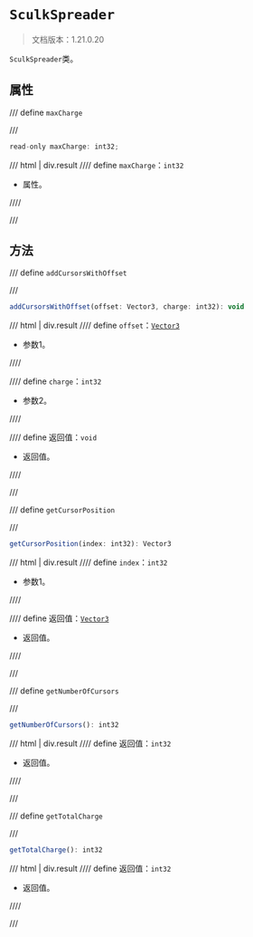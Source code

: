 # `SculkSpreader`

> 文档版本：1.21.0.20

`SculkSpreader`类。

## 属性

/// define
`maxCharge`


///

```js
read-only maxCharge: int32;
```

/// html | div.result
//// define
`maxCharge`：`int32`

- 属性。


////

///


## 方法

/// define
`addCursorsWithOffset`


///

```js
addCursorsWithOffset(offset: Vector3, charge: int32): void
```

/// html | div.result
//// define
`offset`：[`Vector3`](../../server/1.8.0/vector3.md)

- 参数1。


////

//// define
`charge`：`int32`

- 参数2。


////

//// define
返回值：`void`

- 返回值。


////

///


/// define
`getCursorPosition`


///

```js
getCursorPosition(index: int32): Vector3
```

/// html | div.result
//// define
`index`：`int32`

- 参数1。


////

//// define
返回值：[`Vector3`](../../server/1.8.0/vector3.md)

- 返回值。


////

///


/// define
`getNumberOfCursors`


///

```js
getNumberOfCursors(): int32
```

/// html | div.result
//// define
返回值：`int32`

- 返回值。


////

///


/// define
`getTotalCharge`


///

```js
getTotalCharge(): int32
```

/// html | div.result
//// define
返回值：`int32`

- 返回值。


////

///

